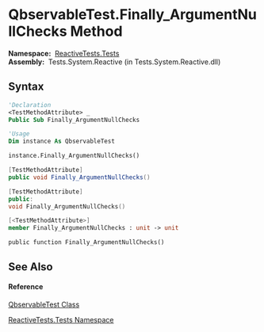 # QbservableTest.Finally\_ArgumentNullChecks Method

**Namespace:**  [ReactiveTests.Tests](ReactiveTests.Tests\ReactiveTests.Tests.md)  
**Assembly:**  Tests.System.Reactive (in Tests.System.Reactive.dll)

## Syntax

```vb
'Declaration
<TestMethodAttribute> _
Public Sub Finally_ArgumentNullChecks
```

```vb
'Usage
Dim instance As QbservableTest

instance.Finally_ArgumentNullChecks()
```

```csharp
[TestMethodAttribute]
public void Finally_ArgumentNullChecks()
```

```c++
[TestMethodAttribute]
public:
void Finally_ArgumentNullChecks()
```

```fsharp
[<TestMethodAttribute>]
member Finally_ArgumentNullChecks : unit -> unit 
```

```jscript
public function Finally_ArgumentNullChecks()
```

## See Also

#### Reference

[QbservableTest Class](QbservableTest\QbservableTest.md)

[ReactiveTests.Tests Namespace](ReactiveTests.Tests\ReactiveTests.Tests.md)




